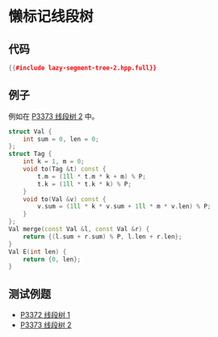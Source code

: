 # 懒标记线段树

## 代码

```cpp
{{#include lazy-segment-tree-2.hpp.full}}
```

## 例子

例如在 [P3373 线段树 2](https://www.luogu.com.cn/problem/P3373) 中。

```cpp
struct Val {
	int sum = 0, len = 0;
};
struct Tag {
	int k = 1, m = 0;
	void to(Tag &t) const {
		t.m = (1ll * t.m * k + m) % P;
		t.k = (1ll * t.k * k) % P;
	}
	void to(Val &v) const {
		v.sum = (1ll * k * v.sum + 1ll * m * v.len) % P;
	}
};
Val merge(const Val &l, const Val &r) {
	return {(l.sum + r.sum) % P, l.len + r.len};
}
Val E(int len) {
	return {0, len};
}
```

## 测试例题

- [P3372 线段树 1](https://www.luogu.com.cn/problem/P3372)
- [P3373 线段树 2](https://www.luogu.com.cn/problem/P3373)
